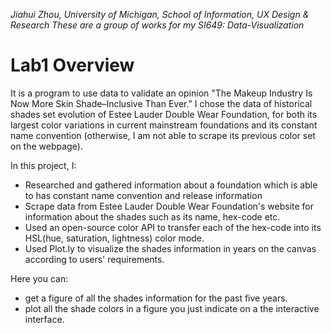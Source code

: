 *Jiahui Zhou, University of Michigan, School of Information, UX Design & Research*
*These are a group of works for my SI649: Data-Visualization*

# Lab1 Overview
It is a program to use data to validate an opinion "The Makeup Industry Is Now More Skin Shade–Inclusive Than Ever." I chose 
the data of historical shades set evolution of Estee Lauder Double Wear Foundation, for both its largest color variations in current mainstream foundations and its constant name convention (otherwise, I am not able to scrape its previous color set on the webpage). 

In this project, I:
* Researched and gathered information about a foundation which is able to has constant name convention and release information
* Scrape data from Estee Lauder Double Wear Foundation's website for information about the shades such as its name, hex-code etc.
* Used an open-source color API to transfer each of the hex-code into its HSL(hue, saturation, lightness) color mode.
* Used Plot.ly to visualize the shades information in years on the canvas according to users' requirements.

Here you can:
*  get a figure of all the shades information for the past five years.
*  plot all the shade colors in a figure you just indicate on a the interactive interface.
